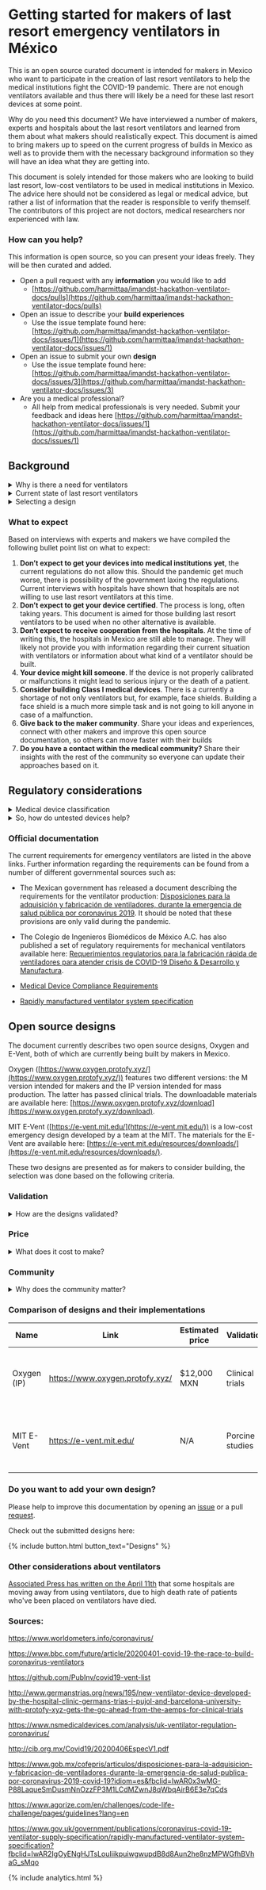 # Getting started for makers of last resort emergency ventilators in México

This is an open source curated document is intended for makers in Mexico who want to participate in the creation of last resort ventilators to help the medical institutions fight the COVID-19 pandemic. There are not enough ventilators available and thus there will likely be a need for these last resort devices at some point.

Why do you need this document? We have interviewed a number of makers, experts and hospitals about the last resort ventilators and learned from them about what makers should realistically expect. This document is aimed to bring makers up to speed on the current progress of builds in Mexico as well as to provide them with the necessary background information so they will have an idea what they are getting into.

This document is solely intended for those makers who are looking to build last resort, low-cost ventilators to be used in medical institutions in Mexico. The advice here should not be considered as legal or medical advice, but rather a list of information that the reader is responsible to verify themself. The contributors of this project are not doctors, medical researchers nor experienced with law.


### How can you help? 

This information is open source, so you can present your ideas freely. They will be then curated and added.

*   Open a pull request with any **information** you would like to add
    *   [https://github.com/harmittaa/imandst-hackathon-ventilator-docs/pulls](https://github.com/harmittaa/imandst-hackathon-ventilator-docs/pulls)
*   Open an issue to describe your **build experiences**
    *   Use the issue template found here: [https://github.com/harmittaa/imandst-hackathon-ventilator-docs/issues/1](https://github.com/harmittaa/imandst-hackathon-ventilator-docs/issues/1)
*   Open an issue to submit your own **design** 
    *   Use the issue template found here: [https://github.com/harmittaa/imandst-hackathon-ventilator-docs/issues/3](https://github.com/harmittaa/imandst-hackathon-ventilator-docs/issues/3)
*   Are you a medical professional? 
    *   All help from medical professionals is very needed. Submit your feedback and ideas here [https://github.com/harmittaa/imandst-hackathon-ventilator-docs/issues/1](https://github.com/harmittaa/imandst-hackathon-ventilator-docs/issues/1)


## Background 
<details>
<summary>Why is there a need for ventilators</summary>
Of the people who contract COVID-19 virus roughly 5 % percent develop serious or critical symptoms. The patients with these statuses can be in need of ventilator support. This sudden spike has created a tremendous demand for ventilators, as the medical facilities are not equipped for a pandemic the COVID-19. Due to the shortage of mechanical ventilators, the maker community has come together to build last resort emergency ventilators.
</details>

<details>
<summary>Current state of last resort ventilators</summary>
The desire to help has created a multitude of different open source emergency ventilator designs, especially those that are aimed for makers to build from locally sourced parts. However, the projects are in varying stages of development, from those with first prototypes just being built to those which have are already in clinical trials.
</details>

<details>
<summary>Selecting a design</summary>
Selecting a design to build requires thorough consideration, as malfunctioning of a device could lead to serious injury or even the death of the patient. This document is intended to facilitate that decision making process and to provide up-to-date information on participating to building emergency ventilators. This document addresses low-cost, last resort ventilators that can be built by the makers for use when the existing methods for helping patients have been exhausted.
</details>

### What to expect
Based on interviews with experts and makers we have compiled the following bullet point list on what to expect:

1. **Don’t expect to get your devices into medical institutions** **yet**, the current regulations do not allow this. Should the pandemic get much worse, there is possibility of the government laxing the regulations. Current interviews with hospitals have shown that hospitals are not willing to use last resort ventilators at this time.
2. **Don’t expect to get your device certified**. The process is long, often taking years. This document is aimed for those building last resort ventilators to be used when no other alternative is available.
3. **Don’t expect to receive cooperation from the hospitals**. At the time of writing this, the hospitals in Mexico are still able to manage. They will likely not provide you with information regarding their current situation with ventilators or information about what kind of a ventilator should be built.
4. **Your device might kill someone**. If the device is not properly calibrated or malfunctions it might lead to serious injury or the death of a patient.
5. **Consider building Class I medical devices**. There is a currently a shortage of not only ventilators but, for example, face shields. Building a face shield is a much more simple task and is not going to kill anyone in case of a malfunction.
6. **Give back to the maker community**. Share your ideas and experiences, connect with other makers and improve this open source documentation, so others can move faster with their builds
7. **Do you have a contact within the medical community?** Share their insights with the rest of the community so everyone can update their approaches based on it.

## Regulatory considerations

<details>
<summary>Medical device classification</summary>
The medical ventilators fall under Class II medical devices, meaning that they would require, among other testing, clinical trials before being allowed to be used in hospitals. As the emergency ventilators discussed here are meant to help with acute ventilator shortage, the time frame nor the resources of individual makers, do allow for a full clinical trial to be performed. With this in mind, it is unlikely that, at least at the current state of virus in Mexico, hospitals would take into use any home made ventilators.
</details>

<details>
<summary>So, how do untested devices help?</summary>
However, the ventilators discussed here are aimed to be provided as last resort devices for the medical institutions with the most dire needs. Considering the rapid advancement of the pandemic, it is possible that the requirements for the medical ventilators could be laxed and even last resort ventilators could be put into use in hospitals.
</details>

### Official documentation

The current requirements for emergency ventilators are listed in the above links. Further information regarding the requirements can be found from a number of different governmental sources such as:

* The Mexican government has released a document describing the requirements for the ventilator production: [Disposiciones para la adquisición y fabricación de ventiladores, durante la emergencia de salud pública por coronavirus 2019](https://www.gob.mx/cofepris/articulos/disposiciones-para-la-adquisicion-y-fabricacion-de-ventiladores-durante-la-emergencia-de-salud-publica-por-coronavirus-2019-covid-19?idiom=es&fbclid=IwAR0x3wMG-P88LaqueSmDusmNnOzzFP3M1LCdMZwnJ8qWbqAirB6E3e7qCds). It should be noted that these provisions are only valid during the pandemic.

* The Colegio de Ingenieros Biomédicos de México A.C. has also published a set of regulatory requirements for mechanical ventilators available here: [Requerimientos regulatorios para la fabricación rápida de ventiladores para atender crisis de COVID-19 Diseño & Desarrollo y Manufactura](http://cib.org.mx/Covid19/20200406EspecV1.pdf).


* [Medical Device Compliance Requirements](https://www.agorize.com/en/challenges/code-life-challenge/pages/guidelines?lang=en)

* [Rapidly manufactured ventilator system specification
](https://www.gov.uk/government/publications/coronavirus-covid-19-ventilator-supply-specification/rapidly-manufactured-ventilator-system-specification?fbclid=IwAR2IgOyENgHJTsLouIiikpuiwgwupdB8d8Aun2he8nzMPWGfhBVhaG_sMqo)


## Open source designs

The document currently describes two open source designs, Oxygen and E-Vent, both of which are currently being built by makers in Mexico.

Oxygen ([https://www.oxygen.protofy.xyz/](https://www.oxygen.protofy.xyz/)) features two different versions: the M version intended for makers and the IP version intended for mass production. The latter has passed clinical trials. The downloadable materials are available here: [https://www.oxygen.protofy.xyz/download](https://www.oxygen.protofy.xyz/download).

MIT E-Vent ([https://e-vent.mit.edu/](https://e-vent.mit.edu/)) is a low-cost emergency design developed by a team at the MIT. The materials for the E-Vent are available here: [https://e-vent.mit.edu/resources/downloads/](https://e-vent.mit.edu/resources/downloads/).

These two designs are presented as for makers to consider building, the selection was done based on the following criteria.


### Validation
<details>
<summary>How are the designs validated?</summary>
The first selection criteria is that the designs have gone through some sort of a validation. Both the E-vent and Oxygen fulfil this criteria. The Oxygen project’s IM model has passed clinical testing in Spain while the E-Vent is has undergone the fourth porcine study. The latter cannot be considered a clinical test, however compared to a plethora of other designs this can be considered to be at an advanced stage.
</details>


### Price

<details>
<summary>What does it cost to make?</summary>
Second criteria is the price of manufacturing. As the devices are intended to be built by makers with limited resources, the price must be relatively low. Both of the selected projects aim to provide a low-cost, easily producible device.
</details>

### Community

<details>
<summary>Why does the community matter?</summary>
Third criteria is the community. The importance of the community is especially relevant when makers source materials for their builds. As both of the chosen designs have been developed outside of Mexico, it is important that the local maker community is able to share experiences about materials and the build process.
</details>

### Comparison of designs and their implementations

| Name | Link | Estimated price | Validation | Component availability | Community |
|-------|--------|---------|-------|--------|---------|
| Oxygen (IP) | https://www.oxygen.protofy.xyz/ | $12,000 MXN | Clinical trials | All components can be sourced from Mexico | https://discord.gg/yyYQxEG & https://www.facebook.com/groups/1347740022075853 |
| MIT E-Vent | https://e-vent.mit.edu/ | N/A | Porcine studies | All components can be sourced from the USA | https://e-vent.mit.edu/ |


### Do you want to add your own design?

Please help to improve this documentation by opening an [issue](https://github.com/harmittaa/imandst-hackathon-ventilator-docs/issues) or a pull [request](https://github.com/harmittaa/imandst-hackathon-ventilator-docs/pulls).

Check out the submitted designs here:

{% include button.html button_text="Designs" %}

### Other considerations about ventilators
[Associated Press has written on the April 11th](https://apnews.com/8ccd325c2be9bf454c2128dcb7bd616d) that some hospitals are moving away from using ventilators, due to high death rate of patients who've been placed on ventilators have died.

### Sources:

https://www.worldometers.info/coronavirus/

https://www.bbc.com/future/article/20200401-covid-19-the-race-to-build-coronavirus-ventilators

https://github.com/PubInv/covid19-vent-list

http://www.germanstrias.org/news/195/new-ventilator-device-developed-by-the-hospital-clinic-germans-trias-i-pujol-and-barcelona-university-with-protofy-xyz-gets-the-go-ahead-from-the-aemps-for-clinical-trials

https://www.nsmedicaldevices.com/analysis/uk-ventilator-regulation-coronavirus/

http://cib.org.mx/Covid19/20200406EspecV1.pdf

https://www.gob.mx/cofepris/articulos/disposiciones-para-la-adquisicion-y-fabricacion-de-ventiladores-durante-la-emergencia-de-salud-publica-por-coronavirus-2019-covid-19?idiom=es&fbclid=IwAR0x3wMG-P88LaqueSmDusmNnOzzFP3M1LCdMZwnJ8qWbqAirB6E3e7qCds

https://www.agorize.com/en/challenges/code-life-challenge/pages/guidelines?lang=en

https://www.gov.uk/government/publications/coronavirus-covid-19-ventilator-supply-specification/rapidly-manufactured-ventilator-system-specification?fbclid=IwAR2IgOyENgHJTsLouIiikpuiwgwupdB8d8Aun2he8nzMPWGfhBVhaG_sMqo

{% include analytics.html %}
